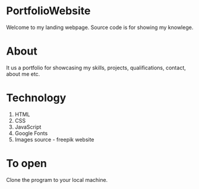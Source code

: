 # PortfolioWebsite
Welcome to my landing webpage. Source code is for showing my knowlege.

# About
It us a portfolio for showcasing my skills, projects, qualifications, contact, about me etc.

# Technology
1. HTML
2. CSS
3. JavaScript
4. Google Fonts
5. Images source - freepik website

# To open
Clone the program to your local machine.


